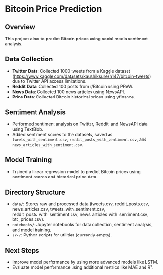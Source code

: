 # Bitcoin Price Prediction

## Overview
This project aims to predict Bitcoin prices using social media sentiment analysis.

## Data Collection
- **Twitter Data**: Collected 1000 tweets from a Kaggle dataset (https://www.kaggle.com/datasets/kaushiksuresh147/bitcoin-tweets) due to Twitter API access limitations.
- **Reddit Data**: Collected 100 posts from r/Bitcoin using PRAW.
- **News Data**: Collected 100 news articles using NewsAPI.
- **Price Data**: Collected Bitcoin historical prices using yfinance.

## Sentiment Analysis
- Performed sentiment analysis on Twitter, Reddit, and NewsAPI data using TextBlob.
- Added sentiment scores to the datasets, saved as `tweets_with_sentiment.csv`, `reddit_posts_with_sentiment.csv`, and `news_articles_with_sentiment.csv`.

## Model Training
- Trained a linear regression model to predict Bitcoin prices using sentiment scores and historical price data.

## Directory Structure
- `data/`: Stores raw and processed data (tweets.csv, reddit_posts.csv, news_articles.csv, tweets_with_sentiment.csv, reddit_posts_with_sentiment.csv, news_articles_with_sentiment.csv, btc_prices.csv).
- `notebooks/`: Jupyter notebooks for data collection, sentiment analysis, and model training.
- `src/`: Python scripts for utilities (currently empty).

## Next Steps
- Improve model performance by using more advanced models like LSTM.
- Evaluate model performance using additional metrics like MAE and R².
